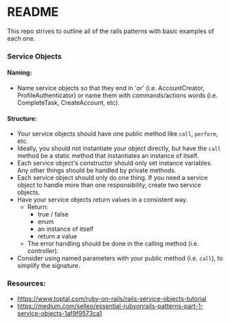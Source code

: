 # README
This repo strives to outline all of the rails patterns with basic examples of each one.

### Service Objects
#### Naming:
* Name service objects so that they end in 'or' (i.e. AccountCreator, ProfileAuthenticator) or name them with commands/actions words (i.e. CompleteTask, CreateAccount, etc).

#### Structure:
* Your service objects should have one public method like `call`, `perform`, etc.
* Ideally, you should not instantiate your object directly, but have the `call` method be a static method that instantiates an instance of itself.
* Each service object's constructor should only set instance variables. Any other things should be handled by private methods.
* Each service object should only do one thing. If you need a service object to handle more than one responsibility, create two service objects.
* Have your service objects return values in a consistent way.
  * Return:
    * true / false
    * enum
    * an instance of itself
    * return a value
  * The error handling should be done in the calling method (i.e. controller).
* Consider using named parameters with your public method (i.e. `call`), to simplify the signature.

### Resources:
* https://www.toptal.com/ruby-on-rails/rails-service-objects-tutorial
* https://medium.com/selleo/essential-rubyonrails-patterns-part-1-service-objects-1af9f9573ca1
